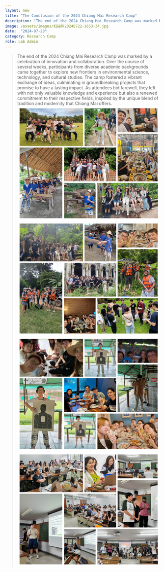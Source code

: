 ```yaml
---
layout: new
title: "The Conclusion of the 2024 Chiang Mai Research Camp"
description: "The end of the 2024 Chiang Mai Research Camp was marked by a celebration of innovation and collaboration."
image: /assets/images/扫描件20240722-1653-34.jpg
date:  "2024-07-23"
category: Research Camp
role: Lab Admin
---
```


> The end of the 2024 Chiang Mai Research Camp was marked by a celebration of innovation and collaboration. Over the course of several weeks, participants from diverse academic backgrounds came together to explore new frontiers in environmental science, technology, and cultural studies. The camp fostered a vibrant exchange of ideas, culminating in groundbreaking projects that promise to have a lasting impact. As attendees bid farewell, they left with not only valuable knowledge and experience but also a renewed commitment to their respective fields, inspired by the unique blend of tradition and modernity that Chiang Mai offers.
> ![-](/assets/images/1.jpg "-")
> ![-](/assets/images/2.jpg "-")
> ![-](/assets/images/3.jpg "-")
> ![-](/assets/images/4.jpg "-")
